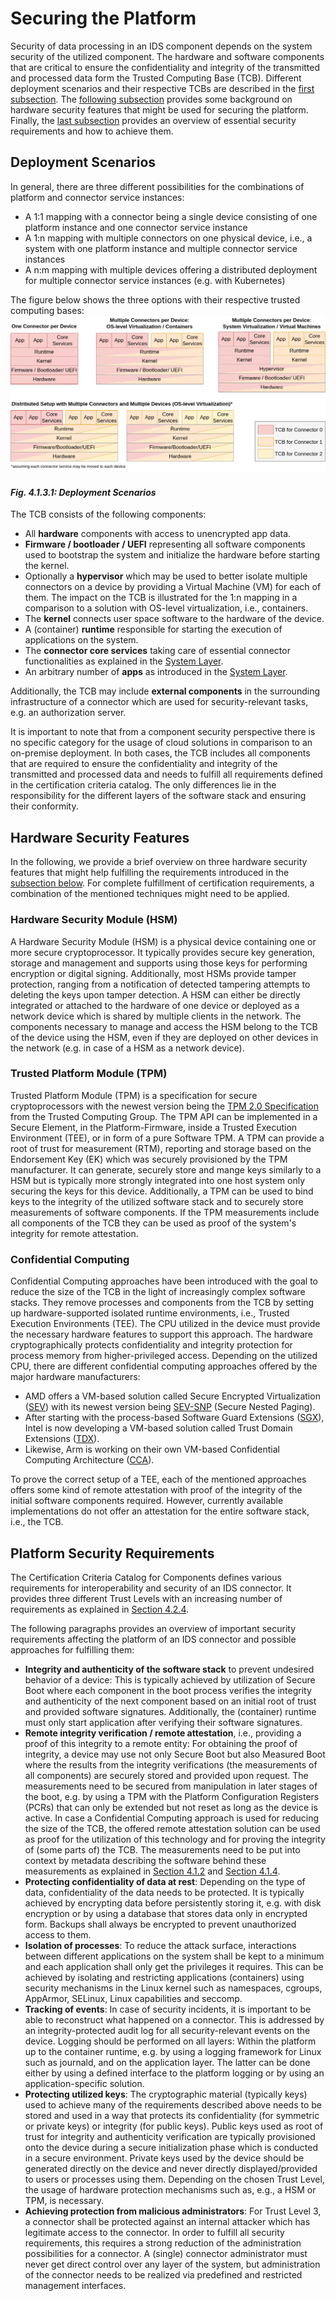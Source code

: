 # Securing the Platform

Security of data processing in an IDS component depends on the system security of the utilized component. The hardware and software components that are critical to ensure the confidentiality and integrity of the transmitted and processed data form the Trusted Computing Base (TCB). Different deployment scenarios and their respective TCBs are described in the [first subsection](#deployment-scenarios). The [following subsection](#hardware-security-features) provides some background on hardware security features that might be used for securing the platform. Finally, the [last subsection](#platform-security-requirements) provides an overview of essential security requirements and how to achieve them.

## Deployment Scenarios
In general, there are three different possibilities for the combinations of platform and connector service instances:
* A 1:1 mapping with a connector being a single device consisting of one platform instance and one connector service instance
* A 1:n mapping with multiple connectors on one physical device, i.e., a system with one platform instance and multiple connector service instances
* A n:m mapping with multiple devices offering a distributed deployment for multiple connector service instances (e.g. with Kubernetes)

The figure below shows the three options with their respective trusted computing bases:
![Deployment Scenarios](./media/deployment_scenarios.png)
#### _Fig. 4.1.3.1: Deployment Scenarios_

The TCB consists of the following components:
* All **hardware** components with access to unencrypted app data.
* **Firmware / bootloader / UEFI** representing all software components used to bootstrap the system and initialize the hardware before starting the kernel.
* Optionally a **hypervisor** which may be used to better isolate multiple connectors on a device by providing a Virtual Machine (VM) for each of them. The impact on the TCB is illustrated for the 1:n mapping in a comparison to a solution with OS-level virtualization, i.e., containers.
* The **kernel** connects user space software to the hardware of the device.
* A (container) **runtime** responsible for starting the execution of applications on the system.
* The **connector core services** taking care of essential connector functionalities as explained in the [System Layer](../../3_Layers_of_the_Reference_Architecture_Model/3_5_System_Layer/3_5_2_IDS_Connector.md).
* An arbitrary number of **apps** as introduced in the [System Layer](../../3_Layers_of_the_Reference_Architecture_Model/3_5_System_Layer/3_5_3_App_Store_and_Data_Apps.md).

Additionally, the TCB may include **external components** in the surrounding infrastructure of a connector which are used for security-relevant tasks, e.g. an authorization server.

It is important to note that from a component security perspective there is no specific category for the usage of cloud solutions in comparison to an on-premise deployment. In both cases, the TCB includes all components that are required to ensure the confidentiality and integrity of the transmitted and processed data and needs to fulfill all requirements defined in the certification criteria catalog. The only differences lie in the responsibility for the different layers of the software stack and ensuring their conformity.

## Hardware Security Features

In the following, we provide a brief overview on three hardware security features that might help fulfilling the requirements introduced in the [subsection below](#platform-security-requirements). For complete fulfillment of certification requirements, a combination of the mentioned techniques might need to be applied.

### Hardware Security Module (HSM)
A Hardware Security Module (HSM) is a physical device containing one or more secure cryptoprocessor. It typically provides secure key generation, storage and management and supports using those keys for performing encryption or digital signing. Additionally, most HSMs provide tamper protection, ranging from a notification of detected tampering attempts to deleting the keys upon tamper detection. A HSM can either be directly integrated or attached to the hardware of one device or deployed as a network device which is shared by multiple clients in the network. The components necessary to manage and access the HSM belong to the TCB of the device using the HSM, even if they are deployed on other devices in the network (e.g. in case of a HSM as a network device).

### Trusted Platform Module (TPM)
Trusted Platform Module (TPM) is a specification for secure cryptoprocessors with the newest version being the [TPM 2.0 Specification](https://trustedcomputinggroup.org/resource/tpm-library-specification/) from the Trusted Computing Group. The
TPM API can be implemented in a Secure Element, in the Platform-Firmware, inside a Trusted Execution Environment (TEE), or in form of a pure Software TPM.
A TPM can provide a root of trust for measurement (RTM), reporting and storage based on the Endorsement Key (EK) which was securely provisioned by the TPM manufacturer. It can generate, securely store and mange keys similarly to a HSM but is typically more strongly integrated into one host system only securing the keys for this device. Additionally, a TPM can be used to bind keys to the integrity of the utilized software stack and to securely store measurements of software components. If the TPM measurements include all components of the TCB they can be used as proof of the system's integrity for remote attestation.

### Confidential Computing
Confidential Computing approaches have been introduced with the goal to reduce the size of the TCB in the light of increasingly complex software stacks. They remove processes and components from the TCB by setting up hardware-supported isolated runtime environments, i.e., Trusted Execution Environments (TEE). The CPU utilized in the device must provide the necessary hardware features to support this approach. The hardware cryptographically protects confidentiality and integrity protection for process memory from higher-privileged access. Depending on the utilized CPU, there are different confidential computing approaches offered by the major hardware manufacturers:
* AMD offers a VM-based solution called Secure Encrypted Virtualization ([SEV](https://www.amd.com/en/processors/amd-secure-encrypted-virtualization)) with its newest version being [SEV-SNP](https://www.amd.com/system/files/TechDocs/56860.pdf) (Secure Nested Paging).
* After starting with the process-based Software Guard Extensions ([SGX](https://software.intel.com/content/www/us/en/develop/topics/software-guard-extensions.html)), Intel is now developing a VM-based solution called Trust Domain Extensions ([TDX](https://software.intel.com/content/www/us/en/develop/articles/intel-trust-domain-extensions.html)).
* Likewise, Arm is working on their own VM-based Confidential Computing Architecture ([CCA](https://www.arm.com/why-arm/architecture/security-features/arm-confidential-compute-architecture)).

To prove the correct setup of a TEE, each of the mentioned approaches offers some kind of remote attestation with proof of the integrity of the initial software components required. However, currently available implementations do not offer an attestation for the entire software stack, i.e., the TCB.

## Platform Security Requirements
The Certification Criteria Catalog for Components defines various requirements for interoperability and security of an IDS connector. It provides three different Trust Levels with an increasing number of requirements as explained in [Section 4.2.4](../4_2_Certification_Perspective/4_2_4_Component_Certification.md).

The following paragraphs provides an overview of important security requirements affecting the platform of an IDS connector and possible approaches for fulfilling them:

* **Integrity and authenticity of the software stack** to prevent undesired behavior of a device: This is typically achieved by utilization of Secure Boot where each component in the boot process verifies the integrity and authenticity of the next component based on an initial root of trust and provided software signatures. Additionally, the (container) runtime must only start application after verifying their software signatures.
* **Remote integrity verification / remote attestation**, i.e., providing a proof of this integrity to a remote entity: For obtaining the proof of integrity, a device may use not only Secure Boot but also Measured Boot where the results from the integrity verifications (the measurements of all components) are securely stored and provided upon request. The measurements need to be secured from manipulation in later stages of the boot, e.g. by using a TPM with the Platform Configuration Registers (PCRs) that can only be extended but not reset as long as the device is active. In case a Confidential Computing approach is used for reducing the size of the TCB, the offered remote attestation solution can be used as proof for the utilization of this technology and for proving the integrity of (some parts of) the TCB. The measurements need to be put into context by metadata describing the software behind these measurements as explained in [Section 4.1.2](./4_1_2_Identity_and_Trust_Management.md) and [Section 4.1.4](./4_1_5_Securing_Interaction_between_IDS_components.md).
* **Protecting confidentiality of data at rest**: Depending on the type of data, confidentiality of the data needs to be protected. It is typically achieved by encrypting data before persistently storing it, e.g. with disk encryption or by using a database that stores data only in encrypted form. Backups shall always be encrypted to prevent unauthorized access to them.
* **Isolation of processes**: To reduce the attack surface, interactions between different applications on the system shall be kept to a minimum and each application shall only get the privileges it requires. This can be achieved by isolating and restricting applications (containers) using security mechanisms in the Linux kernel such as namespaces, cgroups, AppArmor, SELinux, Linux capabilities and seccomp.
* **Tracking of events**: In case of security incidents, it is important to be able to reconstruct what happened on a connector. This is addressed by an integrity-protected audit log for all security-relevant events on the device. Logging should be performed on all layers: Within the platform up to the container runtime, e.g. by using a logging framework for Linux such as journald, and on the application layer. The latter can be done either by using a defined interface to the platform logging or by using an application-specific solution.
* **Protecting utilized keys**: The cryptographic material (typically keys) used to achieve many of the requirements described above needs to be stored and used in a way that protects its confidentiality (for symmetric or private keys) or integrity (for public keys). Public keys used as root of trust for integrity and authenticity verification are typically provisioned onto the device during a secure initialization phase which is conducted in a secure environment. Private keys used by the device should be generated directly on the device and never directly displayed/provided to users or processes using them. Depending on the chosen Trust Level, the usage of hardware protection mechanisms such as, e.g., a HSM or TPM, is necessary.
* **Achieving protection from malicious administrators**: For Trust Level 3, a connector shall be protected against an internal attacker which has legitimate access to the connector. In order to fulfill all security requirements, this requires a strong reduction of the administration possibilities for a connector. A (single) connector administrator must never get direct control over any layer of the system, but administration of the connector needs to be realized via predefined and restricted management interfaces.
